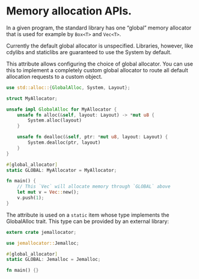# Memory allocation APIs.

In a given program, the standard library has one “global” memory allocator that is used for example by `Box<T>` and `Vec<T>`.

Currently the default global allocator is unspecified. Libraries, however, like cdylibs and staticlibs are guaranteed to use the System by default.

This attribute allows configuring the choice of global allocator. You can use this to implement a completely custom global allocator to route all default allocation requests to a custom object.

```rust
use std::alloc::{GlobalAlloc, System, Layout};

struct MyAllocator;

unsafe impl GlobalAlloc for MyAllocator {
    unsafe fn alloc(&self, layout: Layout) -> *mut u8 {
        System.alloc(layout)
    }

    unsafe fn dealloc(&self, ptr: *mut u8, layout: Layout) {
        System.dealloc(ptr, layout)
    }
}

#[global_allocator]
static GLOBAL: MyAllocator = MyAllocator;

fn main() {
    // This `Vec` will allocate memory through `GLOBAL` above
    let mut v = Vec::new();
    v.push(1);
}
```

The attribute is used on a `static` item whose type implements the GlobalAlloc trait. This type can be provided by an external library:

```rust
extern crate jemallocator;

use jemallocator::Jemalloc;

#[global_allocator]
static GLOBAL: Jemalloc = Jemalloc;

fn main() {}
```